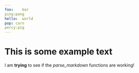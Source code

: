 ```yaml
---
foo:	bar
ping:pong
hello:  world
pop: corn
percy:pig
---
```

# This is some example text

I am **trying** to see if the _parse\_markdown_ functions are working!
